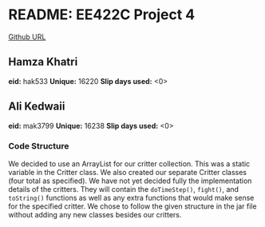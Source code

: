 # README: EE422C Project 4
[Github URL](https://github.com/hamzacooly/Proj4)

## Hamza Khatri
**eid:** hak533
**Unique:** 16220
**Slip days used:** <0>

## Ali Kedwaii
**eid:** mak3799
**Unique:** 16238
**Slip days used:** <0>

### Code Structure
We decided to use an ArrayList for our critter collection. This was a static variable in the Critter class.
We also created our separate Critter classes (four total as specified). We have not yet decided fully
the implementation details of the critters. They will contain the `doTimeStep()`, `fight()`, and `toString()` functions
as well as any extra functions that would make sense for the specified critter.
We chose to follow the given structure in the jar file without adding any new classes besides our critters.




